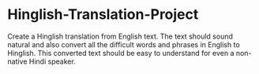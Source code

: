 # Hinglish-Translation-Project
Create a Hinglish translation from English text. The text should sound natural and also convert all the difficult words and phrases in English to Hinglish. This converted text should be easy to understand for even a non-native Hindi speaker.
